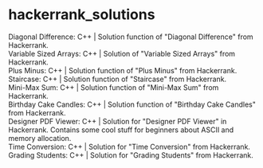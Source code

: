 # hackerrank_solutions

Diagonal Difference: C++ | Solution function of "Diagonal Difference" from Hackerrank. <br>
Variable Sized Arrays: C++ | Solution of "Variable Sized Arrays" from Hackerrank. <br>
Plus Minus: C++ | Solution function of "Plus Minus" from Hackerrank.<br>
Staircase: C++ | Solution function of "Staircase" from Hackerrank.<br>
Mini-Max Sum: C++ | Solution function of "Mini-Max Sum" from Hackerrank.<br>
Birthday Cake Candles: C++ | Solution function of "Birthday Cake Candles" from Hackerrank. <br>
Designer PDF Viewer: C++ | Solution for "Designer PDF Viewer" in Hackerrank. Contains some cool stuff for beginners about ASCII and memory allocation. <br>
Time Conversion: C++ | Solution for "Time Conversion" from Hackerrank. <br>
Grading Students: C++ | Solution for "Grading Students" from Hackerrank. <br>
